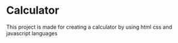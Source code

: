 # Calculator
This project is made for creating a calculator by using html css and javascript languages
